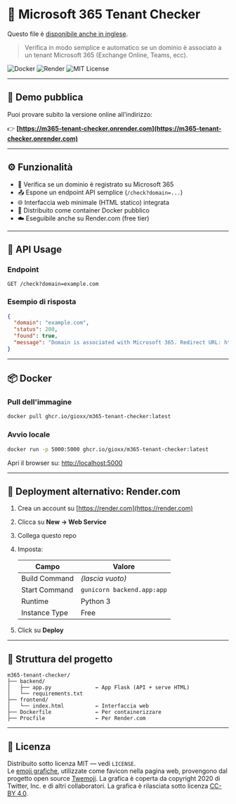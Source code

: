# 🧠 Microsoft 365 Tenant Checker

Questo file è [disponibile anche in inglese](README.md).

> Verifica in modo semplice e automatico se un dominio è associato a un tenant Microsoft 365 (Exchange Online, Teams, ecc).

![Docker](https://img.shields.io/badge/Docker-ready-blue?logo=docker)
![Render](https://img.shields.io/badge/Hosted%20on-Render.com-blueviolet?logo=render)
![MIT License](https://img.shields.io/github/license/gioxx/m365-tenant-checker)

---

## 🚀 Demo pubblica

Puoi provare subito la versione online all’indirizzo:

👉 **[https://m365-tenant-checker.onrender.com](https://m365-tenant-checker.onrender.com)**

---

## ⚙️ Funzionalità

- 🔎 Verifica se un dominio è registrato su Microsoft 365
- 📤 Espone un endpoint API semplice (`/check?domain=...`)
- 🌐 Interfaccia web minimale (HTML statico) integrata
- 🐳 Distribuito come container Docker pubblico
- ☁️ Eseguibile anche su Render.com (free tier)

---

## 🧪 API Usage

### Endpoint

```
GET /check?domain=example.com
```

### Esempio di risposta

```json
{
  "domain": "example.com",
  "status": 200,
  "found": true,
  "message": "Domain is associated with Microsoft 365. Redirect URL: https://outlook.office365.com/autodiscover/autodiscover.xml"
}
```

---

## 📦 Docker

### Pull dell'immagine

```bash
docker pull ghcr.io/gioxx/m365-tenant-checker:latest
```

### Avvio locale

```bash
docker run -p 5000:5000 ghcr.io/gioxx/m365-tenant-checker:latest
```

Apri il browser su: [http://localhost:5000](http://localhost:5000)

---

## 🧰 Deployment alternativo: Render.com

1. Crea un account su [https://render.com](https://render.com)
2. Clicca su **New → Web Service**
3. Collega questo repo
4. Imposta:

   | Campo            | Valore                            |
   |------------------|------------------------------------|
   | Build Command     | *(lascia vuoto)*                  |
   | Start Command     | `gunicorn backend.app:app`        |
   | Runtime           | Python 3                          |
   | Instance Type     | Free                              |

5. Click su **Deploy**

---

## 📁 Struttura del progetto

```
m365-tenant-checker/
├── backend/
│   ├── app.py              ← App Flask (API + serve HTML)
│   └── requirements.txt
├── frontend/
│   └── index.html          ← Interfaccia web
├── Dockerfile              ← Per containerizzare
├── Procfile                ← Per Render.com
```

---

## 📝 Licenza

Distribuito sotto licenza MIT — vedi `LICENSE`.  
Le [emoji grafiche](https://github.com/twitter/twemoji/blob/master/assets/svg/1f9e0.svg), utilizzate come favicon nella pagina web, provengono dal progetto open source [Twemoji](https://twemoji.twitter.com/). La grafica è coperta da copyright 2020 di Twitter, Inc. e di altri collaboratori. La grafica è rilasciata sotto licenza [CC-BY 4.0](https://creativecommons.org/licenses/by/4.0/).
